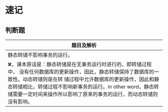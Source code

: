# 速记

## 判断题

| 题目及解析                                                   |
| ------------------------------------------------------------ |
| 静态转储不影响事务的运行。                                   |
| ❌，课本原话是：静态转储是在无事务运行时进行的，即转储过程中， 没有任何数据库的更新操作，因此，静态转储保持了数据库的一致性。动态转储则是在转 储过程中允许数据库的更新操作，因此和静态转储相比，转储过程不影响新事务的运行。in other word，静态转储需要一定时间来操作所以影响了原来的事务的运行，而动态转储则没有影响。 |

